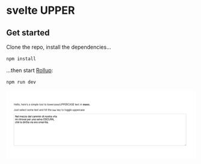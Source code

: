 # svelte UPPER

## Get started

Clone the repo, install the dependencies...

```bash
npm install
```

...then start [Rollup](https://rollupjs.org):

```bash
npm run dev
```

![Example](./front.png)
